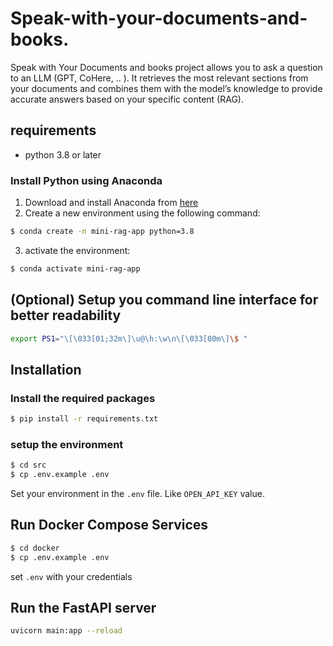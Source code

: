 # Speak-with-your-documents-and-books.


Speak with Your Documents and books project allows you to ask a question to an LLM (GPT, CoHere, ..  ). It retrieves the most relevant sections from your documents and combines them with the model’s knowledge to provide accurate answers based on your specific content (RAG).
## requirements

- python 3.8 or later

### Install Python using Anaconda

1) Download and install Anaconda from [here](https://docs.anaconda.com/free/anaconda/install/index.html)
2) Create a new environment using the following command:
```bash
$ conda create -n mini-rag-app python=3.8
```
3) activate the environment:
```bash
$ conda activate mini-rag-app 
```
## (Optional) Setup you command line interface for better readability

```bash
export PS1="\[\033[01;32m\]\u@\h:\w\n\[\033[00m\]\$ "
```

## Installation

### Install the required packages

```bash
$ pip install -r requirements.txt
```

### setup the environment 

```bash
$ cd src
$ cp .env.example .env
```

Set your environment in the `.env` file. Like `OPEN_API_KEY` value.

## Run Docker Compose Services

```bash
$ cd docker
$ cp .env.example .env
```

set `.env` with your credentials

## Run the FastAPI server
```bash
uvicorn main:app --reload
```
